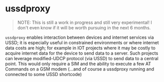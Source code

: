 ussdproxy
=========

> NOTE: This is still a work in progress and still very experimental!
> I don't even know if it will be worth pursuing in the next 6 months.

`ussdproxy` enables interaction between devices and internet services via USSD; it is especially useful in constrained environments or where internet data costs are high; for example in IOT projects where it may be costly to
acquire internet data for the device to send data to a server. Such projects can leverage modified-UDCP protocol (via USSD) to send data to a central point. This would only require a SIM and the ability to execute a few AT Commands on a GSM modem (...and of course a ussdproxy running and connected to some USSD shortcode)

